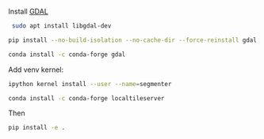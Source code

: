 Install [GDAL](https://gdal.org/en/stable/)

```sh
 sudo apt install libgdal-dev
 ```

```sh
pip install --no-build-isolation --no-cache-dir --force-reinstall gdal 
```

```sh
conda install -c conda-forge gdal
```

Add venv kernel:
```sh
ipython kernel install --user --name=segmenter
```

```sh
conda install -c conda-forge localtileserver
```

Then

```sh
pip install -e .
```
